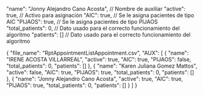 
"name": "Jonny Alejandro Cano Acosta", // Nombre de auxiliar
"active": true, // Activo para asignación
"AIC": true, // Se le asigna pacientes de tipo AIC
"PIJAOS": true, // Se le asigna pacientes de tipo PIJAOS
"total_patients": 0, // Dato usado para el correcto funcionamiento del algoritmo
"patients": []  // Dato usado para el correcto funcionamiento del algoritmo

{
  "file_name": "RptAppointmentListAppointment.csv",
  "AUX": [
    {
      "name": "IRENE ACOSTA VILLARREAL", 
      "active": true, 
      "AIC": true,
      "PIJAOS": false,
      "total_patients": 0,
      "patients": []
    },
    {
      "name": "Karen Juliana Gomez Mattos",
      "active": false,
      "AIC": true,
      "PIJAOS": true,
      "total_patients": 0,
      "patients": []
    },
    {
      "name": "Jonny Alejandro Cano Acosta",
      "active": true,
      "AIC": true,
      "PIJAOS": true,
      "total_patients": 0,
      "patients": []
    }
  ]
}